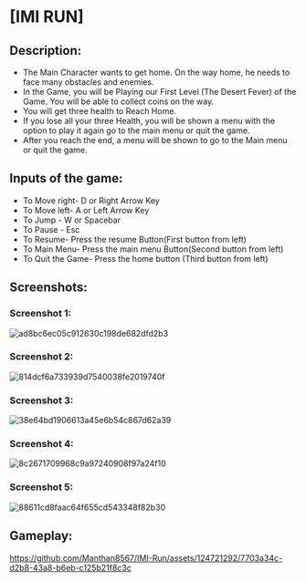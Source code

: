 
# [IMI RUN]

## Description:
- The Main Character wants to get home. On the way home, he needs to face many obstacles and enemies.
- In the Game, you will be Playing our First Level (The Desert Fever) of the Game. You will be able to collect coins on the way.
- You will get three health to Reach Home.	
- If you lose all your three Health, you will be shown a menu with the option to play it again go to the main menu or quit the game.
- After you reach the end, a menu will be shown to go to the Main menu or quit the game.

## Inputs of the game:
- To Move right- D or Right Arrow Key
- To Move left- A or Left Arrow Key
- To Jump - W or Spacebar
- To Pause - Esc
- To Resume- Press the resume Button(First button from left)
- To Main Menu- Press the main menu Button(Second button from left)
- To Quit the Game- Press the home button (Third button from left)

## Screenshots:

### Screenshot 1:
![ad8bc6ec05c912630c198de682dfd2b3](https://github.com/Manthan8567/IMI-Run/assets/124721292/f89c1a19-6a34-4104-894e-53c0a13d3307)

### Screenshot 2:
![814dcf6a733939d7540038fe2019740f](https://github.com/Manthan8567/IMI-Run/assets/124721292/24aeea90-38bb-4150-84e5-8c44c0a3bc70)

### Screenshot 3:
![38e64bd1906613a45e6b54c867d62a39](https://github.com/Manthan8567/IMI-Run/assets/124721292/40d382ec-6809-4ba3-b3e2-8863e8059b47)

### Screenshot 4:
![8c2671709968c9a97240908f97a24f10](https://github.com/Manthan8567/IMI-Run/assets/124721292/18b157ef-3fad-4f3c-b658-e28d8662589f)

### Screenshot 5:
![88611cd8faac64f655cd543348f82b30](https://github.com/Manthan8567/IMI-Run/assets/124721292/213b07af-a684-4b53-a17d-439dfa06d96d)


## Gameplay:

https://github.com/Manthan8567/IMI-Run/assets/124721292/7703a34c-d2b8-43a8-b6eb-c125b21f8c3c


